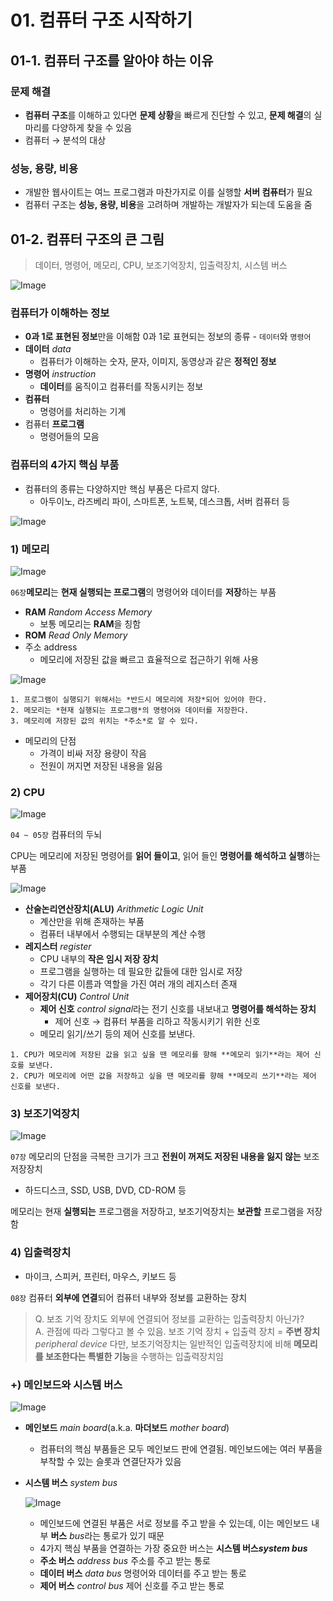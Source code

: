 # 01. 컴퓨터 구조 시작하기

## 01-1. 컴퓨터 구조를 알아야 하는 이유

### 문제 해결

- **컴퓨터 구조**를 이해하고 있다면 **문제 상황**을 빠르게 진단할 수 있고, **문제 해결**의 실마리를 다양하게 찾을 수 있음
- 컴퓨터 → 분석의 대상

### 성능, 용량, 비용

- 개발한 웹사이트는 여느 프로그램과 마찬가지로 이를 실행할 **서버 컴퓨터**가 필요
- 컴퓨터 구조는 **성능, 용량, 비용**을 고려하며 개발하는 개발자가 되는데 도움을 줌

## 01-2. 컴퓨터 구조의 큰 그림

> 데이터, 명령어, 메모리, CPU, 보조기억장치, 입출력장치, 시스템 버스
> 

![Image](https://github.com/user-attachments/assets/4f4145b4-8296-4aef-929a-33bc20aa0db6)

### 컴퓨터가 이해하는 정보

- **0과 1로 표현된 정보**만을 이해함
0과 1로 표현되는 정보의 종류 - `데이터`와 `명령어`
- **데이터** *data*
    - 컴퓨터가 이해하는 숫자, 문자, 이미지, 동영상과 같은 **정적인 정보**
- **명령어** *instruction*
    - **데이터**를 움직이고 컴퓨터를 작동시키는 정보
- **컴퓨터**
    - 명령어를 처리하는 기계
- 컴퓨터 **프로그램**
    - 명령어들의 모음

### 컴퓨터의 4가지 핵심 부품

- 컴퓨터의 종류는 다양하지만 핵심 부품은 다르지 않다.
    - 아두이노, 라즈베리 파이, 스마트폰, 노트북, 데스크톱, 서버 컴퓨터 등

![Image](https://github.com/user-attachments/assets/ff26d965-e9f7-43de-93f0-45e8433634f1)

### 1) 메모리

![Image](https://github.com/user-attachments/assets/b8ff42b9-ccbe-41e5-983f-e9ca2706fd7c)

`06장`**메모리**는 **현재 실행되는 프로그램**의 명령어와 데이터를 **저장**하는 부품

- **RAM** *Random Access Memory*
    - 보통 메모리는 **RAM**을 칭함
- **ROM** *Read Only Memory*
- 주소 address
    - 메모리에 저장된 값을 빠르고 효율적으로 접근하기 위해 사용
    
![Image](https://github.com/user-attachments/assets/ee260ab5-554d-400e-8a4e-e90bbde49c31)
    


```
1. 프로그램이 실행되기 위해서는 *반드시 메모리에 저장*되어 있어야 한다.
2. 메모리는 *현재 실행되는 프로그램*의 명령어와 데이터를 저장한다.
3. 메모리에 저장된 값의 위치는 *주소*로 알 수 있다.
```

- 메모리의 단점
    - 가격이 비싸 저장 용량이 작음
    - 전원이 꺼지면 저장된 내용을 잃음

### 2) CPU

![Image](https://github.com/user-attachments/assets/ca8d22bc-4e29-4cf6-b4d1-7eaf9827bedc)

`04 ~ 05장` 컴퓨터의 두뇌

CPU는 메모리에 저장된 명령어를 **읽어 들이고**, 읽어 들인 **명령어를 해석하고 실행**하는 부품

![Image](https://github.com/user-attachments/assets/e6483f9d-5e70-4c13-94ae-48a6ebf3dccd)

- **산술논리연산장치(ALU)** *Arithmetic Logic Unit*
    - 계산만을 위해 존재하는 부품
    - 컴퓨터 내부에서 수행되는 대부분의 계산 수행
- **레지스터** *register*
    - CPU 내부의 **작은 임시 저장 장치**
    - 프로그램을 실행하는 데 필요한 값들에 대한 임시로 저장
    - 각기 다른 이름과 역할을 가진 여러 개의 레지스터 존재
- **제어장치(CU)** *Control Unit*
    - **제어 신호** *control signal*라는 전기 신호를 내보내고 **명령어를 해석하는 장치**
        - 제어 신호 → 컴퓨터 부품을 리하고 작동시키기 위한 신호
    - 메모리 읽기/쓰기 등의 제어 신호를 보낸다.

```
1. CPU가 메모리에 저장된 값을 읽고 싶을 땐 메모리를 향해 **메모리 읽기**라는 제어 신호를 보낸다.
2. CPU가 메모리에 어떤 값을 저장하고 싶을 땐 메모리를 향해 **메모리 쓰기**라는 제어 신호를 보낸다.
```

### 3) 보조기억장치

![Image](https://github.com/user-attachments/assets/345276fd-a953-4447-a67a-93de3363201a)

`07장` 메모리의 단점을 극복한 크기가 크고 **전원이 꺼져도 저장된 내용을 잃지 않는** 보조 저장장치 

- 하드디스크, SSD, USB, DVD, CD-ROM 등

메모리는 현재 **실행되는** 프로그램을 저장하고, 보조기억장치는 **보관할** 프로그램을 저장함

### 4) 입출력장치

- 마이크, 스피커, 프린터, 마우스, 키보드 등

`08장` 컴퓨터 **외부에 연결**되어 컴퓨터 내부와 정보를 교환하는 장치

> Q. 보조 기억 장치도 외부에 연결되어 정보를 교환하는 입출력장치 아닌가?  
     A. 관점에 따라 그렇다고 볼 수 있음. 보조 기억 장치 + 입출력 장치 = **주변 장치** *peripheral device* 
     다만, 보조기억장치는 일반적인 입출력장치에 비해 **메모리를 보조한다는 특별한 기능**을 수행하는 입출력장치임
> 

### +) 메인보드와 시스템 버스

![Image](https://github.com/user-attachments/assets/b74ff205-f537-4575-9770-7e85443de64f)

- **메인보드** *main board*(a.k.a. **마더보드** *mother board*)
    - 컴퓨터의 핵심 부품들은 모두 메인보드 판에 연결됨. 메인보드에는 여러 부품을 부착할 수 있는 슬롯과 연결단자가 있음
- **시스템 버스** *system bus*
    
    ![Image](https://github.com/user-attachments/assets/eb3f6ef8-7503-4d5c-81d7-4f0aabbf5592)
    
    - 메인보드에 연결된 부품은 서로 정보를 주고 받을 수 있는데, 이는 메인보드 내부 **버스** *bus*라는 통로가 있기 때문
    - 4가지 핵심 부품을 연결하는 가장 중요한 버스는 **시스템 버스*system bus***
    - **주소 버스** *address bus* 주소를 주고 받는 통로
    - **데이터 버스** *data bus* 명령어와 데이터를 주고 받는 통로
    - **제어 버스** *control bus* 제어 신호를 주고 받는 통로
